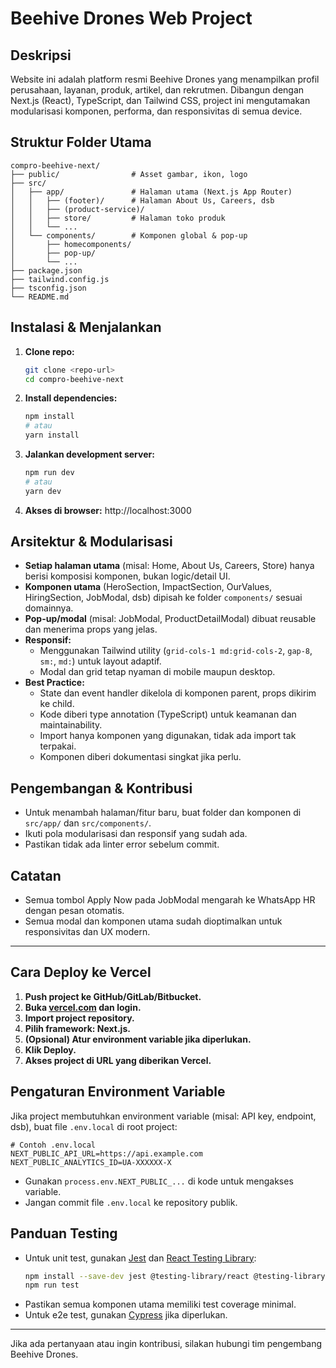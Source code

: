 # Beehive Drones Web Project

## Deskripsi
Website ini adalah platform resmi Beehive Drones yang menampilkan profil perusahaan, layanan, produk, artikel, dan rekrutmen. Dibangun dengan Next.js (React), TypeScript, dan Tailwind CSS, project ini mengutamakan modularisasi komponen, performa, dan responsivitas di semua device.

## Struktur Folder Utama
```
compro-beehive-next/
├── public/                # Asset gambar, ikon, logo
├── src/
│   ├── app/               # Halaman utama (Next.js App Router)
│   │   ├── (footer)/      # Halaman About Us, Careers, dsb
│   │   ├── (product-service)/
│   │   ├── store/         # Halaman toko produk
│   │   └── ...
│   └── components/        # Komponen global & pop-up
│       ├── homecomponents/
│       ├── pop-up/
│       └── ...
├── package.json
├── tailwind.config.js
├── tsconfig.json
└── README.md
```

## Instalasi & Menjalankan
1. **Clone repo:**
   ```bash
   git clone <repo-url>
   cd compro-beehive-next
   ```
2. **Install dependencies:**
   ```bash
   npm install
   # atau
   yarn install
   ```
3. **Jalankan development server:**
   ```bash
   npm run dev
   # atau
   yarn dev
   ```
4. **Akses di browser:**
   http://localhost:3000

## Arsitektur & Modularisasi
- **Setiap halaman utama** (misal: Home, About Us, Careers, Store) hanya berisi komposisi komponen, bukan logic/detail UI.
- **Komponen utama** (HeroSection, ImpactSection, OurValues, HiringSection, JobModal, dsb) dipisah ke folder `components/` sesuai domainnya.
- **Pop-up/modal** (misal: JobModal, ProductDetailModal) dibuat reusable dan menerima props yang jelas.
- **Responsif:**
  - Menggunakan Tailwind utility (`grid-cols-1 md:grid-cols-2`, `gap-8`, `sm:`, `md:`) untuk layout adaptif.
  - Modal dan grid tetap nyaman di mobile maupun desktop.
- **Best Practice:**
  - State dan event handler dikelola di komponen parent, props dikirim ke child.
  - Kode diberi type annotation (TypeScript) untuk keamanan dan maintainability.
  - Import hanya komponen yang digunakan, tidak ada import tak terpakai.
  - Komponen diberi dokumentasi singkat jika perlu.

## Pengembangan & Kontribusi
- Untuk menambah halaman/fitur baru, buat folder dan komponen di `src/app/` dan `src/components/`.
- Ikuti pola modularisasi dan responsif yang sudah ada.
- Pastikan tidak ada linter error sebelum commit.

## Catatan
- Semua tombol Apply Now pada JobModal mengarah ke WhatsApp HR dengan pesan otomatis.
- Semua modal dan komponen utama sudah dioptimalkan untuk responsivitas dan UX modern.

---

## Cara Deploy ke Vercel
1. **Push project ke GitHub/GitLab/Bitbucket.**
2. **Buka [vercel.com](https://vercel.com) dan login.**
3. **Import project repository.**
4. **Pilih framework: Next.js.**
5. **(Opsional) Atur environment variable jika diperlukan.**
6. **Klik Deploy.**
7. **Akses project di URL yang diberikan Vercel.**

## Pengaturan Environment Variable
Jika project membutuhkan environment variable (misal: API key, endpoint, dsb), buat file `.env.local` di root project:

```
# Contoh .env.local
NEXT_PUBLIC_API_URL=https://api.example.com
NEXT_PUBLIC_ANALYTICS_ID=UA-XXXXXX-X
```

- Gunakan `process.env.NEXT_PUBLIC_...` di kode untuk mengakses variable.
- Jangan commit file `.env.local` ke repository publik.

## Panduan Testing
- Untuk unit test, gunakan [Jest](https://jestjs.io/) dan [React Testing Library](https://testing-library.com/):
  ```bash
  npm install --save-dev jest @testing-library/react @testing-library/jest-dom
  npm run test
  ```
- Pastikan semua komponen utama memiliki test coverage minimal.
- Untuk e2e test, gunakan [Cypress](https://www.cypress.io/) jika diperlukan.

---

Jika ada pertanyaan atau ingin kontribusi, silakan hubungi tim pengembang Beehive Drones.
